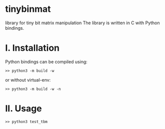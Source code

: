 # tinybinmat
library for tiny bit matrix manipulation
The library is written in C with Python bindings.

# I. Installation

Python bindings can be compiled using:

```
>> python3 -m build -w
```
or without virtual-env:
```
>> python3 -m build -w -n
```

# II. Usage

```
>> python3 test_tbm
```

